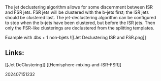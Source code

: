 The jet declustering algorithm allows for some discernment between ISR and FSR jets. FSR jets will be clustered with the b-jets first; the ISR jets should be clustered last. The jet-declustering algorithm can be configured to stop when the b-jets have been clustered, but before the ISR jets.  Then only the FSR-like clusterings are declustered from the splitting templates.



Example with 4bs + 1 non-bjets
![[Jet Declustering ISR and FSR.png]]

## Links: 
[[Jet DeClustering]]
[[Hemisphere-mixing-and-ISR-FSR]]



202407151232
